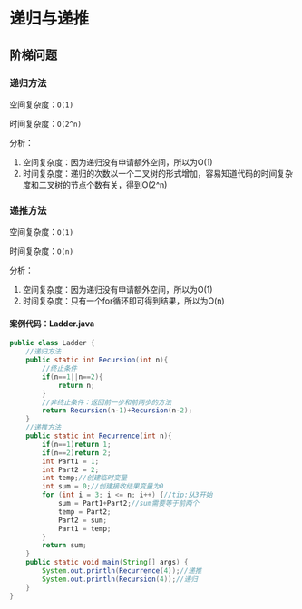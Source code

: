 # 递归与递推



## 阶梯问题



### 递归方法

空间复杂度：`O(1)`

时间复杂度：`O(2^n)`

分析：

1. 空间复杂度：因为递归没有申请额外空间，所以为O(1)
2. 时间复杂度：递归的次数以一个二叉树的形式增加，容易知道代码的时间复杂度和二叉树的节点个数有关，得到O(2^n)

### 递推方法

空间复杂度：`O(1)`

时间复杂度：`O(n)`

分析：

1. 空间复杂度：因为递归没有申请额外空间，所以为O(1)
2. 时间复杂度：只有一个for循环即可得到结果，所以为O(n)

#### 案例代码：Ladder.java

```java
public class Ladder {
    //递归方法
    public static int Recursion(int n){
        //终止条件
        if(n==1||n==2){
            return n;
        }
        //非终止条件：返回前一步和前两步的方法
        return Recursion(n-1)+Recursion(n-2);
    }
    //递推方法
    public static int Recurrence(int n){
        if(n==1)return 1;
        if(n==2)return 2;
        int Part1 = 1;
        int Part2 = 2;
        int temp;//创建临时变量
        int sum = 0;//创建接收结果变量为0
        for (int i = 3; i <= n; i++) {//tip:从3开始
            sum = Part1+Part2;//sum需要等于前两个
            temp = Part2;
            Part2 = sum;
            Part1 = temp;
        }
        return sum;
    }
    public static void main(String[] args) {
        System.out.println(Recurrence(4));//递推
        System.out.println(Recursion(4));//递归
    }
}
```

